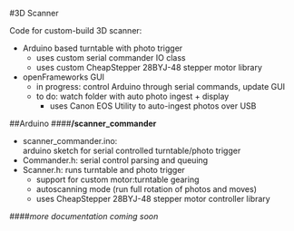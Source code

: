 #3D Scanner

Code for custom-build 3D scanner:

- Arduino based turntable with photo trigger  
  - uses custom serial commander IO class
  - uses custom CheapStepper 28BYJ-48 stepper motor library
- openFrameworks GUI
  - in progress: control Arduino through serial commands, update GUI
  - to do: watch folder with auto photo ingest + display  
    - uses Canon EOS Utility to auto-ingest photos over USB


##Arduino
####**/scanner_commander**  

- scanner_commander.ino:  
  arduino sketch for serial controlled turntable/photo trigger
- Commander.h: serial control parsing and queuing
- Scanner.h: runs turntable and photo trigger
  - support for custom motor:turntable gearing
  - autoscanning mode (run full rotation of photos and moves)
  - uses CheapStepper 28BYJ-48 stepper motor controller library
  
  

####*more documentation coming soon*
